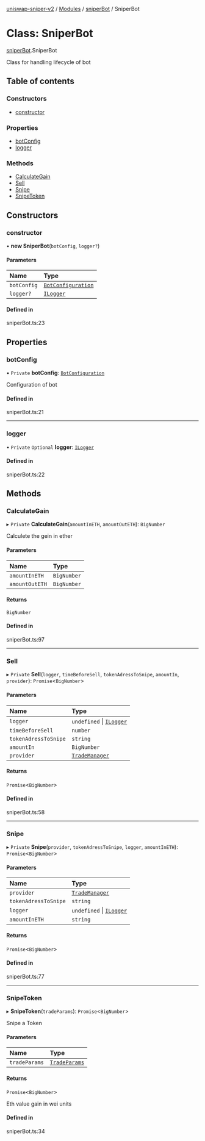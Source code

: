 [uniswap-sniper-v2](../README.md) / [Modules](../modules.md) / [sniperBot](../modules/sniperBot.md) / SniperBot

# Class: SniperBot

[sniperBot](../modules/sniperBot.md).SniperBot

Class for handling lifecycle of bot

## Table of contents

### Constructors

- [constructor](sniperBot.SniperBot.md#constructor)

### Properties

- [botConfig](sniperBot.SniperBot.md#botconfig)
- [logger](sniperBot.SniperBot.md#logger)

### Methods

- [CalculateGain](sniperBot.SniperBot.md#calculategain)
- [Sell](sniperBot.SniperBot.md#sell)
- [Snipe](sniperBot.SniperBot.md#snipe)
- [SnipeToken](sniperBot.SniperBot.md#snipetoken)

## Constructors

### constructor

• **new SniperBot**(`botConfig`, `logger?`)

#### Parameters

| Name | Type |
| :------ | :------ |
| `botConfig` | [`BotConfiguration`](botConfiguration.BotConfiguration.md) |
| `logger?` | [`ILogger`](../interfaces/botLogger.ILogger.md) |

#### Defined in

sniperBot.ts:23

## Properties

### botConfig

• `Private` **botConfig**: [`BotConfiguration`](botConfiguration.BotConfiguration.md)

Configuration of bot

#### Defined in

sniperBot.ts:21

___

### logger

• `Private` `Optional` **logger**: [`ILogger`](../interfaces/botLogger.ILogger.md)

#### Defined in

sniperBot.ts:22

## Methods

### CalculateGain

▸ `Private` **CalculateGain**(`amountInETH`, `amountOutETH`): `BigNumber`

Calculete the gein in ether

#### Parameters

| Name | Type |
| :------ | :------ |
| `amountInETH` | `BigNumber` |
| `amountOutETH` | `BigNumber` |

#### Returns

`BigNumber`

#### Defined in

sniperBot.ts:97

___

### Sell

▸ `Private` **Sell**(`logger`, `timeBeforeSell`, `tokenAdressToSnipe`, `amountIn`, `provider`): `Promise`<`BigNumber`\>

#### Parameters

| Name | Type |
| :------ | :------ |
| `logger` | `undefined` \| [`ILogger`](../interfaces/botLogger.ILogger.md) |
| `timeBeforeSell` | `number` |
| `tokenAdressToSnipe` | `string` |
| `amountIn` | `BigNumber` |
| `provider` | [`TradeManager`](tradeManager.TradeManager.md) |

#### Returns

`Promise`<`BigNumber`\>

#### Defined in

sniperBot.ts:58

___

### Snipe

▸ `Private` **Snipe**(`provider`, `tokenAdressToSnipe`, `logger`, `amountInETH`): `Promise`<`BigNumber`\>

#### Parameters

| Name | Type |
| :------ | :------ |
| `provider` | [`TradeManager`](tradeManager.TradeManager.md) |
| `tokenAdressToSnipe` | `string` |
| `logger` | `undefined` \| [`ILogger`](../interfaces/botLogger.ILogger.md) |
| `amountInETH` | `string` |

#### Returns

`Promise`<`BigNumber`\>

#### Defined in

sniperBot.ts:77

___

### SnipeToken

▸ **SnipeToken**(`tradeParams`): `Promise`<`BigNumber`\>

Snipe a Token

#### Parameters

| Name | Type |
| :------ | :------ |
| `tradeParams` | [`TradeParams`](tradeParams.TradeParams.md) |

#### Returns

`Promise`<`BigNumber`\>

Eth value gain in wei units

#### Defined in

sniperBot.ts:34
